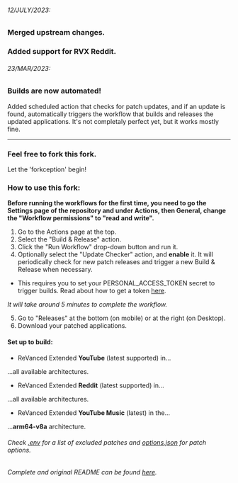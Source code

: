 ###### 12/JULY/2023:
### Merged upstream changes.
### Added support for RVX Reddit.

###### 23/MAR/2023:
### Builds are now automated!
Added scheduled action that checks for patch updates, and if an update is found, automatically triggers the workflow that builds and releases the updated applications. It's not completaly perfect yet, but it works mostly fine.


<hr>

### Feel free to fork this fork.
Let the 'forkception' begin!

### How to use this fork:

**Before running the workflows for the first time, you need to go the Settings page of the repository and under Actions, then General, change the "Workflow permissions" to "read and write".**

1. Go to the Actions page at the top.
2. Select the "Build & Release" action.
3. Click the "Run Workflow" drop-down button and run it.
4. Optionally select the "Update Checker" action, and **enable** it. It will periodically check for new patch releases and trigger a new Build & Release when necessary.

* This requires you to set your PERSONAL_ACCESS_TOKEN secret to trigger builds. Read about how to get a token [here](https://docs.github.com/en/authentication/keeping-your-account-and-data-secure/managing-your-personal-access-tokens).

*It will take around 5 minutes to complete the workflow.*

5. Go to "Releases" at the bottom (on mobile) or at the right (on Desktop).
6. Download your patched applications.

#### Set up to build:
* ReVanced Extended **YouTube** (latest supported) in...

...all available architectures.
* ReVanced Extended **Reddit** (latest supported) in...

...all available architectures.
* ReVanced Extended **YouTube Music** (latest) in the...

...**arm64-v8a** architecture.



###### Check [.env](https://github.com/Spacellary/docker-py-revanced/blob/main/.env) for a list of excluded patches and [options.json](https://github.com/Spacellary/docker-py-revanced/blob/main/apks/options.json) for patch options.
###### Complete and original README can be found [here](https://github.com/Spacellary/ReVanced-Extended-Automated-Builds/blob/main/readme-history/README-ORIGINAL.md).
